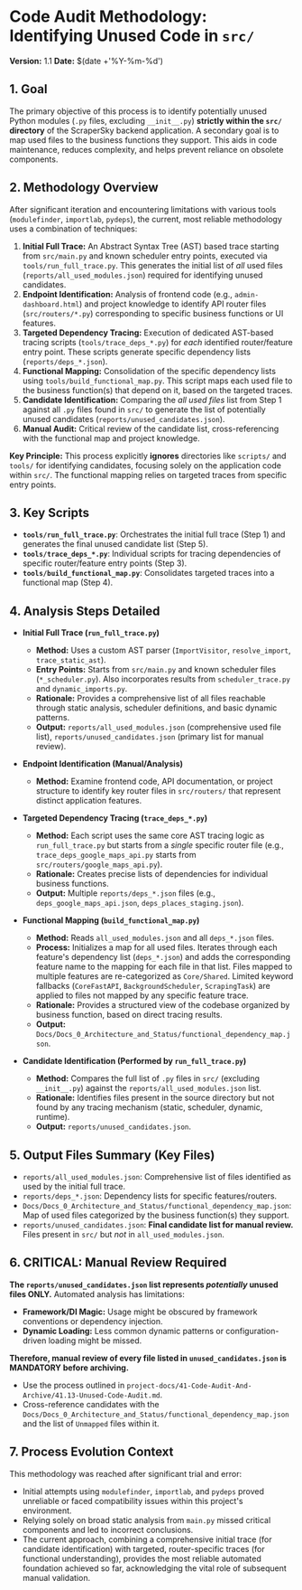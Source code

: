 # Code Audit Methodology: Identifying Unused Code in `src/`

**Version:** 1.1
**Date:** $(date +'%Y-%m-%d')

## 1. Goal

The primary objective of this process is to identify potentially unused Python modules (`.py` files, excluding `__init__.py`) **strictly within the `src/` directory** of the ScraperSky backend application. A secondary goal is to map used files to the business functions they support. This aids in code maintenance, reduces complexity, and helps prevent reliance on obsolete components.

## 2. Methodology Overview

After significant iteration and encountering limitations with various tools (`modulefinder`, `importlab`, `pydeps`), the current, most reliable methodology uses a combination of techniques:

1.  **Initial Full Trace:** An Abstract Syntax Tree (AST) based trace starting from `src/main.py` and known scheduler entry points, executed via `tools/run_full_trace.py`. This generates the initial list of _all_ used files (`reports/all_used_modules.json`) required for identifying unused candidates.
2.  **Endpoint Identification:** Analysis of frontend code (e.g., `admin-dashboard.html`) and project knowledge to identify API router files (`src/routers/*.py`) corresponding to specific business functions or UI features.
3.  **Targeted Dependency Tracing:** Execution of dedicated AST-based tracing scripts (`tools/trace_deps_*.py`) for _each_ identified router/feature entry point. These scripts generate specific dependency lists (`reports/deps_*.json`).
4.  **Functional Mapping:** Consolidation of the specific dependency lists using `tools/build_functional_map.py`. This script maps each used file to the business function(s) that depend on it, based on the targeted traces.
5.  **Candidate Identification:** Comparing the _all used files_ list from Step 1 against all `.py` files found in `src/` to generate the list of potentially unused candidates (`reports/unused_candidates.json`).
6.  **Manual Audit:** Critical review of the candidate list, cross-referencing with the functional map and project knowledge.

**Key Principle:** This process explicitly **ignores** directories like `scripts/` and `tools/` for identifying candidates, focusing solely on the application code within `src/`. The functional mapping relies on targeted traces from specific entry points.

## 3. Key Scripts

- **`tools/run_full_trace.py`**: Orchestrates the initial full trace (Step 1) and generates the final unused candidate list (Step 5).
- **`tools/trace_deps_*.py`**: Individual scripts for tracing dependencies of specific router/feature entry points (Step 3).
- **`tools/build_functional_map.py`**: Consolidates targeted traces into a functional map (Step 4).

## 4. Analysis Steps Detailed

- **Initial Full Trace (`run_full_trace.py`)**

  - **Method:** Uses a custom AST parser (`ImportVisitor`, `resolve_import`, `trace_static_ast`).
  - **Entry Points:** Starts from `src/main.py` and known scheduler files (`*_scheduler.py`). Also incorporates results from `scheduler_trace.py` and `dynamic_imports.py`.
  - **Rationale:** Provides a comprehensive list of all files reachable through static analysis, scheduler definitions, and basic dynamic patterns.
  - **Output:** `reports/all_used_modules.json` (comprehensive used file list), `reports/unused_candidates.json` (primary list for manual review).

- **Endpoint Identification (Manual/Analysis)**

  - **Method:** Examine frontend code, API documentation, or project structure to identify key router files in `src/routers/` that represent distinct application features.

- **Targeted Dependency Tracing (`trace_deps_*.py`)**

  - **Method:** Each script uses the same core AST tracing logic as `run_full_trace.py` but starts from a _single_ specific router file (e.g., `trace_deps_google_maps_api.py` starts from `src/routers/google_maps_api.py`).
  - **Rationale:** Creates precise lists of dependencies for individual business functions.
  - **Output:** Multiple `reports/deps_*.json` files (e.g., `deps_google_maps_api.json`, `deps_places_staging.json`).

- **Functional Mapping (`build_functional_map.py`)**

  - **Method:** Reads `all_used_modules.json` and all `deps_*.json` files.
  - **Process:** Initializes a map for all used files. Iterates through each feature's dependency list (`deps_*.json`) and adds the corresponding feature name to the mapping for each file in that list. Files mapped to multiple features are re-categorized as `Core/Shared`. Limited keyword fallbacks (`CoreFastAPI`, `BackgroundScheduler`, `ScrapingTask`) are applied to files not mapped by any specific feature trace.
  - **Rationale:** Provides a structured view of the codebase organized by business function, based on direct tracing results.
  - **Output:** `Docs/Docs_0_Architecture_and_Status/functional_dependency_map.json`.

- **Candidate Identification (Performed by `run_full_trace.py`)**
  - **Method:** Compares the full list of `.py` files in `src/` (excluding `__init__.py`) against the `reports/all_used_modules.json` list.
  - **Rationale:** Identifies files present in the source directory but not found by any tracing mechanism (static, scheduler, dynamic, runtime).
  - **Output:** `reports/unused_candidates.json`.

## 5. Output Files Summary (Key Files)

- `reports/all_used_modules.json`: Comprehensive list of files identified as used by the initial full trace.
- `reports/deps_*.json`: Dependency lists for specific features/routers.
- `Docs/Docs_0_Architecture_and_Status/functional_dependency_map.json`: Map of used files categorized by the business function(s) they support.
- `reports/unused_candidates.json`: **Final candidate list for manual review.** Files present in `src/` but _not_ in `all_used_modules.json`.

## 6. CRITICAL: Manual Review Required

**The `reports/unused_candidates.json` list represents _potentially_ unused files ONLY.** Automated analysis has limitations:

- **Framework/DI Magic:** Usage might be obscured by framework conventions or dependency injection.
- **Dynamic Loading:** Less common dynamic patterns or configuration-driven loading might be missed.

**Therefore, manual review of every file listed in `unused_candidates.json` is MANDATORY before archiving.**

- Use the process outlined in `project-docs/41-Code-Audit-And-Archive/41.13-Unused-Code-Audit.md`.
- Cross-reference candidates with the `Docs/Docs_0_Architecture_and_Status/functional_dependency_map.json` and the list of `Unmapped` files within it.

## 7. Process Evolution Context

This methodology was reached after significant trial and error:

- Initial attempts using `modulefinder`, `importlab`, and `pydeps` proved unreliable or faced compatibility issues within this project's environment.
- Relying solely on broad static analysis from `main.py` missed critical components and led to incorrect conclusions.
- The current approach, combining a comprehensive initial trace (for candidate identification) with targeted, router-specific traces (for functional understanding), provides the most reliable automated foundation achieved so far, acknowledging the vital role of subsequent manual validation.
